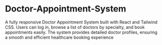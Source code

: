 # Doctor-Appointment-System
A fully responsive Doctor Appointment System built with React and Tailwind CSS. Users can log in, browse a list of doctors by specialty, and book appointments easily. The system provides detailed doctor profiles, ensuring a smooth and efficient healthcare booking experience
